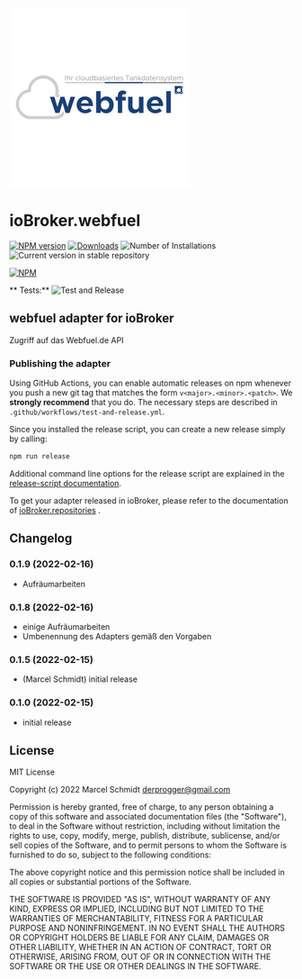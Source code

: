 ![Logo](admin/webfuel.png)

# ioBroker.webfuel

[![NPM version](https://img.shields.io/npm/v/iobroker.webfuel.svg)](https://www.npmjs.com/package/iobroker.webfuel)
[![Downloads](https://img.shields.io/npm/dm/iobroker.webfuel.svg)](https://www.npmjs.com/package/iobroker.webfuel)
![Number of Installations](https://iobroker.live/badges/webfuel-installed.svg)
![Current version in stable repository](https://iobroker.live/badges/webfuel-stable.svg)

[![NPM](https://nodei.co/npm/iobroker.webfuel.png?downloads=true)](https://nodei.co/npm/iobroker.webfuel/)

**
Tests:** ![Test and Release](https://github.com/maennl/ioBroker.webfuel/workflows/Test%20and%20Release/badge.svg)

## webfuel adapter for ioBroker

Zugriff auf das Webfuel.de API

### Publishing the adapter

Using GitHub Actions, you can enable automatic releases on npm whenever you push a new git tag that matches the form
`v<major>.<minor>.<patch>`. We **strongly recommend** that you do. The necessary steps are described
in `.github/workflows/test-and-release.yml`.

Since you installed the release script, you can create a new
release simply by calling:

```bash
npm run release
```

Additional command line options for the release script are explained in the
[release-script documentation](https://github.com/AlCalzone/release-script#command-line).

To get your adapter released in ioBroker, please refer to the documentation
of [ioBroker.repositories](https://github.com/ioBroker/ioBroker.repositories#requirements-for-adapter-to-get-added-to-the-latest-repository)
.

## Changelog

<!--  
    Placeholder for the next version (at the beginning of the line):
    ### **WORK IN PROGRESS**
-->

### 0.1.9 (2022-02-16)

- Aufräumarbeiten

### 0.1.8 (2022-02-16)

- einige Aufräumarbeiten
- Umbenennung des Adapters gemäß den Vorgaben

### 0.1.5 (2022-02-15)

* (Marcel Schmidt) initial release

### 0.1.0 (2022-02-15)

* initial release

<!--
	Placeholder for the next version (at the beginning of the line):
	### **WORK IN PROGRESS**
-->

## License

MIT License

Copyright (c) 2022 Marcel Schmidt <derprogger@gmail.com>

Permission is hereby granted, free of charge, to any person obtaining a copy
of this software and associated documentation files (the "Software"), to deal
in the Software without restriction, including without limitation the rights
to use, copy, modify, merge, publish, distribute, sublicense, and/or sell
copies of the Software, and to permit persons to whom the Software is
furnished to do so, subject to the following conditions:

The above copyright notice and this permission notice shall be included in all
copies or substantial portions of the Software.

THE SOFTWARE IS PROVIDED "AS IS", WITHOUT WARRANTY OF ANY KIND, EXPRESS OR
IMPLIED, INCLUDING BUT NOT LIMITED TO THE WARRANTIES OF MERCHANTABILITY,
FITNESS FOR A PARTICULAR PURPOSE AND NONINFRINGEMENT. IN NO EVENT SHALL THE
AUTHORS OR COPYRIGHT HOLDERS BE LIABLE FOR ANY CLAIM, DAMAGES OR OTHER
LIABILITY, WHETHER IN AN ACTION OF CONTRACT, TORT OR OTHERWISE, ARISING FROM,
OUT OF OR IN CONNECTION WITH THE SOFTWARE OR THE USE OR OTHER DEALINGS IN THE
SOFTWARE.
